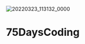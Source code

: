 ![20220323_113132_0000](https://user-images.githubusercontent.com/53809016/160087193-95a079b7-27d2-4f5a-93d5-f2311bbe8b3b.png)
# 75DaysCoding
